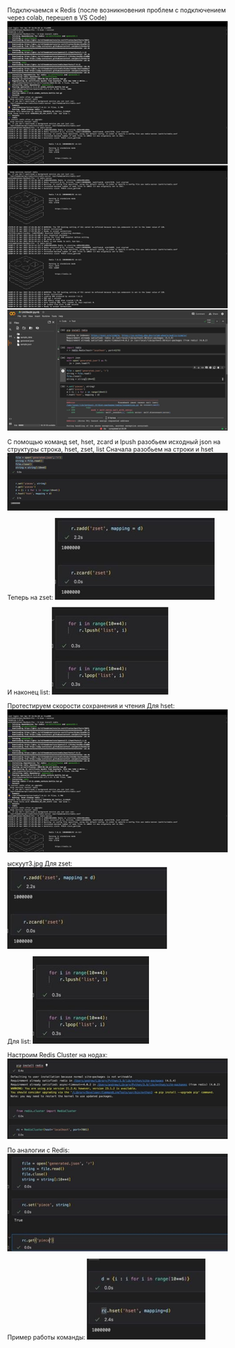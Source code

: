 Подключаемся к Redis (после возникновения проблем с подключением через colab, перешел в VS Code)
![](screen6.jpg)
![](screen7.jpg)
![](screen1.jpg)

С помощью команд set, hset, zcard и lpush разобьем исходный json на структуры строка, hset, zset, list
Сначала разобьем на строки и hset
![](screen2.jpg)

Теперь на zset:
![](screen4.jpg)

И наконец list:
![](screen5.jpg)


Протестируем скорости сохранения и чтения
Для hset:
![](screen6.jpg)

ыскуут3.jpg
Для zset:
![](screen4.jpg)

Для list:
![](screen5.jpg)



Настроим Redis Cluster на нодах:
![](screen8.jpg)

По аналогии с Redis:
![](screen9.jpg)

Пример работы команды:
![](screen10.jpg)
